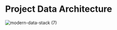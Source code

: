 # Project Data Architecture
![modern-data-stack (7)](https://github.com/dbtrick/project02_pandas-gbq_bigquery/assets/172040645/ac1f4467-f4b4-42dc-98cb-0e3e6677064d)

